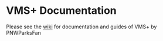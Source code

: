 # VMS+ Documentation

Please see the [wiki](https://github.com/pnwparksfan/vms-doc/wiki) for documentation and guides of VMS+ by PNWParksFan
